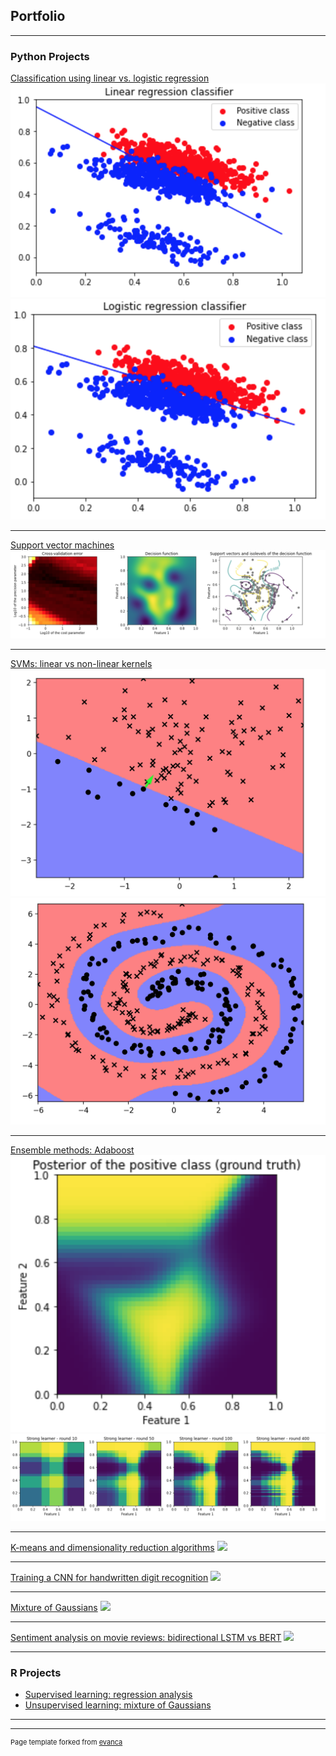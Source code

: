 ## Portfolio

---

### Python Projects 

[Classification using linear vs. logistic regression](https://github.com/iuniab/Linear-vs-Logistic-Regression)
<img src="linear_regr.png?raw=true"/>
<img src="logistic_regr.png?raw=true"/>

---
[Support vector machines](https://github.com/iuniab/Support-Vector-Machines)
<img src="svm_graph.png?raw=true"/>

---
[SVMs: linear vs non-linear kernels](https://github.com/iuniab/SVMs-linear-vs-non-linear-kernels)
<img src="kernels_linear.png?raw=true"/>
<img src="kernels_non-linear.png?raw=true"/>

---
[Ensemble methods: Adaboost](https://github.com/iuniab/Ensemble-Methods-Adaboost)
<img src="adab_posterior.png?raw=true"/>
<img src="adab_approx.png?raw=true"/>

---
[K-means and dimensionality reduction algorithms](http://example.com/)
<img src="images/dummy_thumbnail.jpg?raw=true"/>

---
[Training a CNN for handwritten digit recognition](http://example.com/)
<img src="images/dummy_thumbnail.jpg?raw=true"/>

---
[Mixture of Gaussians]()
<img src="images/dummy_thumbnail.jpg?raw=true"/>

---
[Sentiment analysis on movie reviews: bidirectional LSTM vs BERT]()
<img src="images/dummy_thumbnail.jpg?raw=true"/>

---


### R Projects

- [Supervised learning: regression analysis](http://example.com/)
- [Unsupervised learning: mixture of Gaussians](http://example.com/)

---




---
<p style="font-size:11px">Page template forked from <a href="https://github.com/evanca/quick-portfolio">evanca</a></p>
<!-- Remove above link if you don't want to attibute -->
